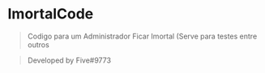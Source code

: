 # ImortalCode

> Codigo para um Administrador Ficar Imortal (Serve para testes entre outros

> Developed by Five#9773
